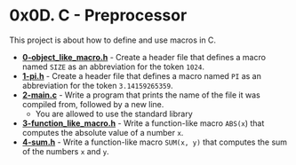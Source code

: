 # 0x0D. C - Preprocessor
This project is about how to define and use macros in C. 

* **[0-object_like_macro.h](./0-object_like_macro.h)** - Create a header file that defines a macro named `SIZE` as an abbreviation for the token `1024`.
* **[1-pi.h](./1-pi.h)** - Create a header file that defines a macro named `PI` as an abbreviation for the token `3.14159265359`.
* **[2-main.c](./2-main.c)** - Write a program that prints the name of the file it was compiled from, followed by a new line.
	* You are allowed to use the standard library
* **[3-function_like_macro.h](./3-function_like_macro.h)** - Write a function-like macro `ABS(x`) that computes the absolute value of a number `x`.
* **[4-sum.h](./4-sum.h)** - Write a function-like macro `SUM(x, y)` that computes the sum of the numbers `x` and `y`.

